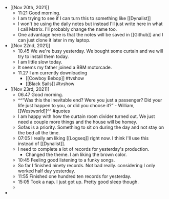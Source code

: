 - [[Nov 20th, 2021]]
	- 11:21 Good morning.
	- I am trying to see if I can turn this to something like [[Dynalist]]
	- I won't be using the daily notes but instead I'll just write here in what I call Matrix. I'll probably change the name too.
	- One advantage here is that the notes will be saved in [[Github]] and I can just clone it later in my laptop.
- [[Nov 22nd, 2021]]
	- 10.45 We we're busy yesterday. We bought some curtain and we will try to install them today.
	- I am little slow today.
	- It seems my father joined a BBM motorcade.
	- 11.27 I am currently downloading
		- [[Cowboy Bebop]] #tvshow
		- [[Black Sails]] #tvshow
- [[Nov 23rd, 2021]]
	- 06.47 Good morning.
	- ^^“Was this the inevitable end? Were you just a passenger? Did your life just happen to you, or did you choose it?” - William, [[Westworld]]^^ #quotes
	- I am happy with how the curtain room divider turned out. We just need a couple more things and the house will be homey.
	- Sofas is a priority. Something to sit on during the day and not stay on the bed all the time.
	- 07:05 I really am liking [[Logseq]] right now. I think I'll use this instead of [[Dynalist]].
	- I need to complete a lot of records for yesterday's production.
		- Changed the theme. I am liking the brown color.
	- 10:45 Feeling good listening to a funky songs.
	- So far I finished ninety records. Not bad really. considering I only worked half day yesterday.
	- 11:55 Finished one hundred ten records for yesterday.
	- 15:05 Took a nap. I just got up. Pretty good sleep though.
	-
-